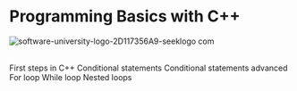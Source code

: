 # Programming Basics with C++
![software-university-logo-2D117356A9-seeklogo com](https://github.com/svetlanasieber/Cpp-Basics/assets/135451084/6d4522f9-41bc-4a61-851f-acdce26ae5ed)


<br />
First steps in C++
Conditional statements
Conditional statements advanced
For loop
While loop
Nested loops

<br />
